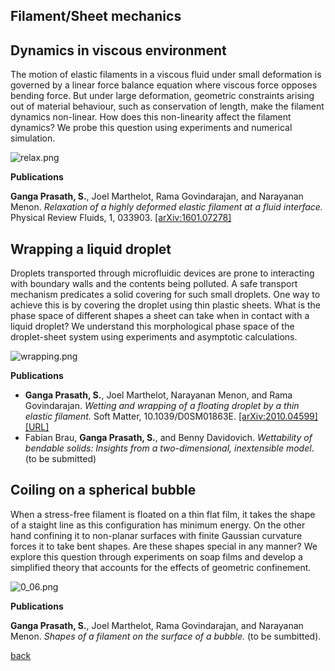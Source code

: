 ## Filament/Sheet mechanics

## Dynamics in viscous environment

The motion of elastic filaments in a viscous fluid under small deformation is governed by a linear force balance equation where viscous force opposes bending force. But under large deformation, geometric constraints arising out of material behaviour, such as conservation of length, make the filament dynamics non-linear. How does this non-linearity affect the filament dynamics? We probe this question using experiments and numerical simulation.

<!--![asymmetric.jpg]({{site.baseurl}}/asymmetric.jpg){:height="50%" width="50%"}-->
![relax.png]({{site.baseurl}}/relax.png)

**Publications**

**Ganga Prasath, S.**, Joel Marthelot, Rama Govindarajan, and Narayanan Menon. _Relaxation of a highly deformed elastic filament at a fluid interface._ Physical Review Fluids, 1, 033903. [[arXiv:1601.07278]](https://arxiv.org/abs/1601.07278)

## Wrapping a liquid droplet
Droplets transported through microfluidic devices are prone to interacting with boundary walls and the contents being polluted. A safe transport mechanism predicates a solid covering for such small droplets. One way to achieve this is by covering the droplet using thin plastic sheets. What is the phase space of different shapes a sheet can take when in contact with a liquid droplet? We understand this morphological phase space of the droplet-sheet system using experiments and asymptotic calculations.

![wrapping.png]({{site.baseurl}}/wrapping.png)

**Publications**
* **Ganga Prasath, S.**, Joel Marthelot, Narayanan Menon, and Rama Govindarajan. _Wetting and wrapping of a floating droplet by a thin
elastic filament._ Soft Matter, 10.1039/D0SM01863E. [[arXiv:2010.04599]](http://arxiv.org/abs/2010.04599) [[URL]](https://pubs.rsc.org/en/content/articlelanding/2021/sm/d0sm01863e)
*  Fabian Brau, **Ganga Prasath, S.**, and Benny Davidovich. _Wettability of bendable solids:
Insights from a two-dimensional, inextensible model_. (to be submitted)

## Coiling on a spherical bubble

When a stress-free filament is floated on a thin flat film, it takes the shape of a staight line as this configuration has minimum energy. On the other hand confining it to non-planar surfaces with finite Gaussian curvature forces it to take bent shapes. Are these shapes special in any manner? We explore this question through experiments on soap films and develop a simplified theory that accounts for the effects of geometric confinement.

![0_06.png]({{site.baseurl}}/coiling.png)<!--{:height="50%" width="50%"}-->

**Publications**

<!--**Ganga Prasath, S.**, Joel Marthelot, Rama Govindarajan, and Narayanan Menon. _Geometry driven coiling of an elastic filament on a spherical bubble._ Proceedings of Royal Society A (under preparation).-->
**Ganga Prasath, S.**, Joel Marthelot, Rama Govindarajan, and Narayanan Menon. _Shapes of a filament on the surface of a bubble._ (to be sumbitted).



[back](./research)
